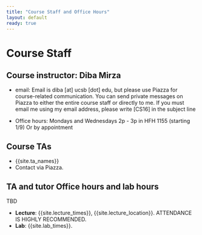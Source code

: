 ```yaml
---
title: "Course Staff and Office Hours"
layout: default
ready: true
---
```


# Course Staff<a name="staff"></a>

## Course instructor: Diba Mirza
* email: Email is diba [at] ucsb [dot] edu, but please use Piazza for course-related communication. You can send private messages on Piazza to either the entire course staff or directly to me. If you must email me using my email address, please write [CS16] in the subject line
 
* Office hours: Mondays and Wednesdays 2p - 3p in HFH 1155 (starting 1/9) Or by appointment

## Course TAs
* {{site.ta_names}}
* Contact via Piazza.

## TA and tutor Office hours and lab hours
TBD


* **Lecture**: {{site.lecture_times}}, {{site.lecture_location}}. ATTENDANCE IS HIGHLY RECOMMENDED.
* **Lab**: {{site.lab_times}}.






